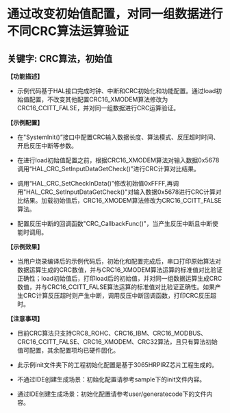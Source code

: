# 通过改变初始值配置，对同一组数据进行不同CRC算法运算验证
## 关键字: CRC算法，初始值

**【功能描述】**
+ 示例代码基于HAL接口完成时钟、中断和CRC初始化和功能配置。通过load初始值配置，不改变其他配置CRC16_XMODEM算法修改为CRC16_CCITT_FALSE，并对同一组数据进行CRC运算验证。

**【示例配置】**
+ 在"SystemInit()”接口中配置CRC输入数据长度、算法模式、反压超时时间、开启反压中断等参数。

+ 在进行load初始值配置之前，根据CRC16_XMODEM算法对输入数据0x5678调用“HAL_CRC_SetInputDataGetCheck()”进行CRC计算对比结果。

+ 调用“HAL_CRC_SetCheckInData()”修改初始值0xFFFF,再调用"HAL_CRC_SetInputDataGetCheck()"对输入数据0x5678进行CRC计算对比结果。加载初始值后，CRC16_XMODEM算法修改为CRC16_CCITT_FALSE算法。

+ 配置反压中断的回调函数"CRC_CallbackFunc()"，当产生反压中断且中断使能时调用。

**【示例效果】**
+ 当用户烧录编译后的示例代码后，初始化和配置完成后，串口打印原始算法对数据运算生成的CRC数值，并与CRC16_XMODEM算法运算的标准值对比验证正确性；load初始值后，打印load后的初始值，并对同一组数据运算生成CRC数值，并与CRC16_CCITT_FALSE算法运算的标准值对比验证正确性。如果产生CRC计算反压超时则产生中断，调用反压中断回调函数，打印CRC反压超时。

**【注意事项】**
+ 目前CRC算法只支持CRC8_ROHC、CRC16_IBM、CRC16_MODBUS、CRC16_CCITT_FALSE、CRC16_XMODEM、CRC32算法，且只有算法初始值可配置，其余配置项均已硬件固化。

+ 此示例init文件夹下的工程初始化配置是基于3065HRPIRZ芯片工程生成的。
+ 不通过IDE创建生成场景：初始化配置请参考sample下的init文件内容。
+ 通过IDE创建生成场景：初始化配置请参考user/generatecode下的文件内容。